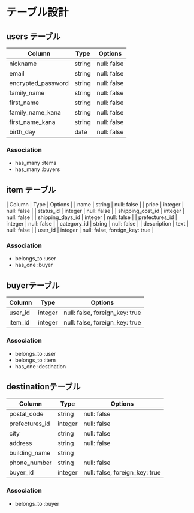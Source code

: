 # テーブル設計

## users テーブル

| Column             | Type   | Options     |
| ------------------ | ------ | ----------- |
| nickname           | string | null: false |
| email              | string | null: false |
| encrypted_password | string | null: false |
| family_name        | string | null: false |
| first_name         | string | null: false |
| family_name_kana   | string | null: false |
| first_name_kana    | string | null: false |
| birth_day          | date   | null: false |

### Association

- has_many :items
- has_many :buyers

## item テーブル

| Column            | Type    | Options                        |
| name              | string  | null: false                    |
| price             | integer | null: false                    |
| status_id         | integer | null: false                    |
| shipping_cost_id  | integer | null: false                    |
| shipping_days_id  | integer | null: false                    |
| prefectures_id    | integer | null: false                    |
| category_id       | string  | null: false                    |
| description       | text    | null: false                    |
| user_id           | integer | null: false, foreign_key: true |

### Association

- belongs_to :user
- has_one :buyer

## buyerテーブル

| Column    | Type    | Options                        |
| --------- | ------- | ------------------------------ |
| user_id   | integer | null: false, foreign_key: true |
| item_id   | integer | null: false, foreign_key: true |

### Association

- belongs_to :user
- belongs_to :item
- has_one :destination

##  destinationテーブル

| Column         | Type    | Options                        |
| -------------- | ------- | ------------------------------ |
| postal_code    | string  | null: false                    |
| prefectures_id | integer | null: false                    |
| city           | string  | null: false                    |
| address        | string  | null: false                    |
| building_name  | string  |                                |
| phone_number   | string  | null: false                    |
| buyer_id       | integer | null: false, foreign_key: true |

### Association

- belongs_to :buyer